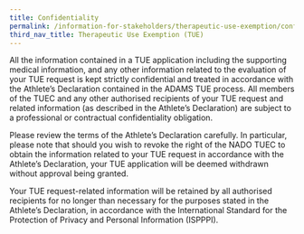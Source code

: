 ```yaml
---
title: Confidentiality
permalink: /information-for-stakeholders/therapeutic-use-exemption/confidentiality/
third_nav_title: Therapeutic Use Exemption (TUE)
---
```

All the information contained in a TUE application including the supporting medical information, and any other information related to the evaluation of your TUE request is kept strictly confidential and treated in accordance with the Athlete’s Declaration contained in the ADAMS TUE process. All members of the TUEC and any other authorised recipients of your TUE request and related information (as described in the Athlete’s Declaration) are subject to a professional or contractual confidentiality obligation.

Please review the terms of the Athlete’s Declaration carefully. In particular, please note that should you wish to revoke the right of the NADO TUEC to obtain the information related to your TUE request in accordance with the Athlete’s Declaration, your TUE application will be deemed withdrawn without approval being granted.

Your TUE request-related information will be retained by all authorised recipients for no longer than necessary for the purposes stated in the Athlete’s Declaration, in accordance with the International Standard for the Protection of Privacy and Personal Information (ISPPPI).

